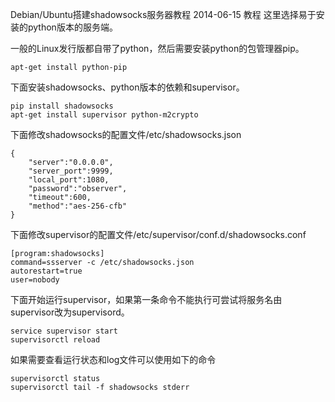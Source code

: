 Debian/Ubuntu搭建shadowsocks服务器教程
2014-06-15
教程
这里选择易于安装的python版本的服务端。

一般的Linux发行版都自带了python，然后需要安装python的包管理器pip。

	apt-get install python-pip

下面安装shadowsocks、python版本的依赖和supervisor。

	pip install shadowsocks
	apt-get install supervisor python-m2crypto

下面修改shadowsocks的配置文件/etc/shadowsocks.json

	{
	    "server":"0.0.0.0",
	    "server_port":9999,
	    "local_port":1080,
	    "password":"observer",
	    "timeout":600,
	    "method":"aes-256-cfb"
	}

下面修改supervisor的配置文件/etc/supervisor/conf.d/shadowsocks.conf

	[program:shadowsocks]
	command=ssserver -c /etc/shadowsocks.json
	autorestart=true
	user=nobody

下面开始运行supervisor，如果第一条命令不能执行可尝试将服务名由supervisor改为supervisord。

	service supervisor start
	supervisorctl reload

如果需要查看运行状态和log文件可以使用如下的命令

	supervisorctl status
	supervisorctl tail -f shadowsocks stderr
